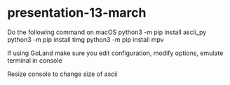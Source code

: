 # presentation-13-march

Do the following command on macOS
python3 -m pip install ascii_py
python3 -m pip install timg
python3 -m pip install mpv


If using GoLand make sure you edit configuration, modify options, emulate terminal in console

Resize console to change size of ascii
